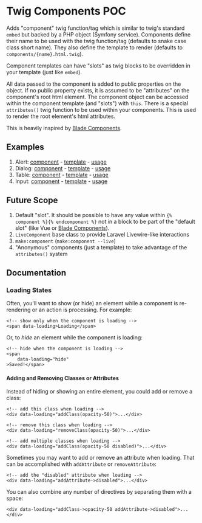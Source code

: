 # Twig Components POC

Adds "component" twig function/tag which is similar to twig's standard `embed` but backed by a PHP object
(Symfony service). Components define their name to be used with the twig function/tag (defaults to snake
case class short name). They also define the template to render (defaults to `components/{name}.html.twig`).

Component templates can have "slots" as twig blocks to be overridden in your template (just like `embed`).

All data passed to the component is added to public properties on the object. If no public property exists,
it is assumed to be "attributes" on the component's root html element. The component object can be accessed
within the component template (and "slots") with `this`. There is a special `attributes()` twig function
to be used within your components. This is used to render the root element's html attributes.

This is heavily inspired by [Blade Components](https://laravel.com/docs/8.x/blade#components).

## Examples

1. Alert: [component](https://github.com/kbond/twig-components-poc/blob/master/src/Twig/Components/Alert.php) - [template](https://github.com/kbond/twig-components-poc/blob/master/templates/components/alert.html.twig) - [usage](https://github.com/kbond/twig-components-poc/blob/master/templates/main/index.html.twig#L7-L9)
2. Dialog: [component](https://github.com/kbond/twig-components-poc/blob/master/src/Twig/Components/DialogComponent.php) - [template](https://github.com/kbond/twig-components-poc/blob/master/templates/components/dialog.html.twig) - [usage](https://github.com/kbond/twig-components-poc/blob/master/templates/main/index.html.twig#L11-L15)
3. Table: [component](https://github.com/kbond/twig-components-poc/blob/master/src/Twig/Components/DataTable.php) - [template](https://github.com/kbond/twig-components-poc/blob/master/templates/components/data_table.html.twig) - [usage](https://github.com/kbond/twig-components-poc/blob/master/templates/main/index.html.twig#L17-L20)
4. Input: [component](https://github.com/kbond/twig-components-poc/blob/master/src/Twig/Components/Input.php) - [template](https://github.com/kbond/twig-components-poc/blob/master/templates/components/input.html.twig) - [usage](https://github.com/kbond/twig-components-poc/blob/master/templates/main/index.html.twig#L22-L26)

## Future Scope

1. Default "slot". It should be possible to have any value within `{% component %}{% endcomponent %}`
not in a block to be part of the "default slot" (like Vue or [Blade Components](https://laravel.com/docs/8.x/blade#slots)).
2. `LiveComponent` base class to provide Laravel Livewire-like interactions
3. `make:component` (`make:component --live`)
4. "Anonymous" components (just a template) to take advantage of the `attributes()` system

## Documentation

### Loading States

Often, you'll want to show (or hide) an element while a component is
re-rendering or an action is processing. For example:

```twig
<!-- show only when the component is loading -->
<span data-loading>Loading</span>
```

Or, to *hide* an element while the component is loading:

```twig
<!-- hide when the component is loading -->
<span
    data-loading="hide"
>Saved!</span>
```

#### Adding and Removing Classes or Attributes

Instead of hiding or showing an entire element, you could
add or remove a class:

```twig
<!-- add this class when loading -->
<div data-loading="addClass(opacity-50)">...</div>

<!-- remove this class when loading -->
<div data-loading="removeClass(opacity-50)">...</div>

<!-- add multiple classes when loading -->
<div data-loading="addClass(opacity-50 disabled)">...</div>
```

Sometimes you may want to add or remove an attribute when loading.
That can be accomplished with `addAttribute` or `removeAttribute`:

```twig
<!-- add the "disabled" attribute when loading -->
<div data-loading="addAttribute->disabled">...</div>
```

You can also combine any number of directives by separating them
with a space:

```twig
<div data-loading="addClass->opacity-50 addAttribute->disabled">...</div>
```
